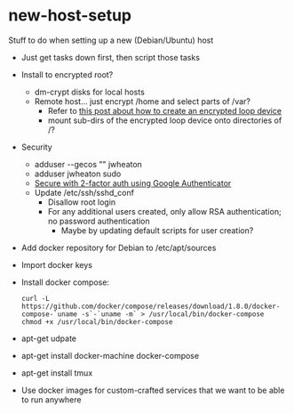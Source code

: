 # new-host-setup
Stuff to do when setting up a new (Debian/Ubuntu) host

- Just get tasks down first, then script those tasks
- Install to encrypted root?
  - dm-crypt disks for local hosts
  - Remote host... just encrypt /home and select parts of /var?
    - Refer to [this post about how to create an encrypted loop device][1]
    - mount sub-dirs of the encrypted loop device onto directories of /?
- Security
  - adduser --gecos "" jwheaton
  - adduser jwheaton sudo
  - [Secure with 2-factor auth using Google Authenticator][2]
  - Update /etc/ssh/sshd_conf
    - Disallow root login
    - For any additional users created, only allow RSA authentication; no password authentication
      - Maybe by updating default scripts for user creation?
- Add docker repository for Debian to /etc/apt/sources
- Import docker keys
- Install docker compose:

      curl -L https://github.com/docker/compose/releases/download/1.8.0/docker-compose-`uname -s`-`uname -m` > /usr/local/bin/docker-compose
      chmod +x /usr/local/bin/docker-compose

- apt-get udpate
- apt-get install docker-machine docker-compose
- apt-get install tmux
- Use docker images for custom-crafted services that we want to be able to run anywhere

[1]: https://www.digitalocean.com/community/tutorials/how-to-use-dm-crypt-to-create-an-encrypted-volume-on-an-ubuntu-vps
[2]: http://www.howtogeek.com/121650/how-to-secure-ssh-with-google-authenticators-two-factor-authentication/
